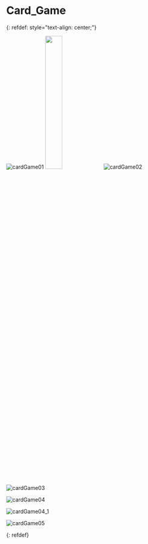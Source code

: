 # Card_Game

{: refdef: style="text-align: center;"}

![cardGame01](Card_Game/cardGame01.PNG)
<a href="Card_Game/cardGame01.PNG"><img src="Card_Game/cardGame01.PNG" width="30%" ></a>
![cardGame02](Card_Game/cardGame02.PNG)

![cardGame03](Card_Game/cardGame03.PNG)

![cardGame04](Card_Game/cardGame04.PNG)

![cardGame04_1](Card_Game/cardGame04_1.PNG)

![cardGame05](Card_Game/cardGame05.PNG)

{: refdef}
